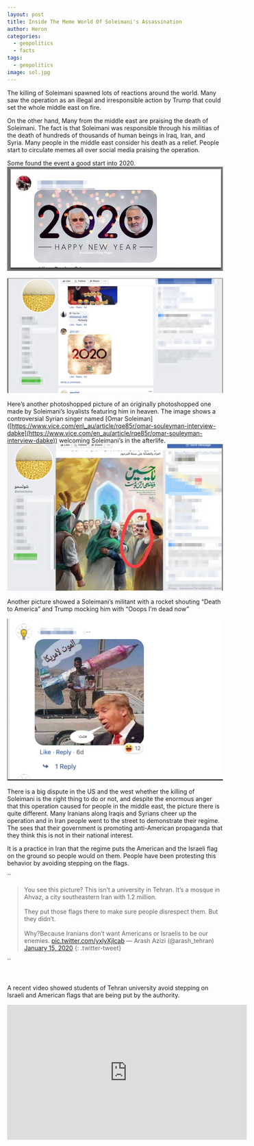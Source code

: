 ```yaml
---
layout: post
title: Inside The Meme World Of Soleimani's Assassination
author: Heron
categories:
  - geopolitics
  - facts
tags:
  - geopolitics
image: sol.jpg
---
```


The killing of Soleimani spawned lots of reactions around the world. Many saw the operation as an illegal and irresponsible action by Trump that could set the whole middle east on fire.

On the other hand, Many from the middle east are praising the death of Soleimani. The fact is that Soleimani was responsible through his militias of the death of hundreds of thousands of human beings in Iraq, Iran, and Syria. Many people in the middle east consider his death as a relief. People start to circulate memes all over social media praising the operation.

Some found the event a good start into 2020.<br>![](/uploads/screenshot-2020-01-10-at-01-14-31.png)

![](/uploads/screenshot-2020-01-10-at-01-16-33.png)

Here’s another photoshopped picture of an originally photoshopped one made by Soleimani’s loyalists featuring him in heaven. The image shows a controversial Syrian singer named \[Omar Soleiman\]([https://www.vice.com/en\_au/article/rqe85r/omar-souleyman-interview-dabke](https://www.vice.com/en_au/article/rqe85r/omar-souleyman-interview-dabke)) welcoming Soleimani’s in the afterlife.<br>![](/uploads/screenshot-2020-01-10-at-01-11-17.png)

Another picture showed a Soleimani’s militant with a rocket shouting “Death to America” and Trump mocking him with “Ooops I’m dead now”

![](/uploads/screenshot-2020-01-10-at-01-31-42.png)

There is a big dispute in the US and the west whether the killing of Soleimani is the right thing to do or not, and despite the enormous anger that this operation caused for people in the middle east, the picture there is quite different. Many Iranians along Iraqis and Syrians cheer up the operation and in Iran people went to the street to demonstrate their regime. The sees that their government is promoting anti-American propaganda that they think this is not in their national interest.

It is a practice in Iran that the regime puts the American and the Israeli flag on the ground so people would on them. People have been protesting this behavior by avoiding stepping on the flags.

\`\`

> You see this picture? This isn’t a university in Tehran. It’s a mosque in Ahvaz, a city southeastern Iran with 1.2 million.<br><br>They put those flags there to make sure people disrespect them. But they didn’t.<br><br>Why?Because Iranians don’t want Americans or Israelis to be our enemies. [pic.twitter.com/yxlyXjlcab](https://t.co/yxlyXjlcab) — Arash Azizi (@arash\_tehran) [January 15, 2020](https://twitter.com/arash_tehran/status/1217497207324184579?ref_src=twsrc%5Etfw)
{: .twitter-tweet}

<script async="" src="https://platform.twitter.com/widgets.js" charset="utf-8"></script>

\`\`

&nbsp;

A recent video showed students of Tehran university avoid stepping on Israeli and American flags that are being put by the authority.

<iframe width="560" height="315" src="https://www.youtube.com/embed/aNJLG8jCq1Q" frameborder="0" allow="accelerometer; autoplay; encrypted-media; gyroscope; picture-in-picture" allowfullscreen=""></iframe>